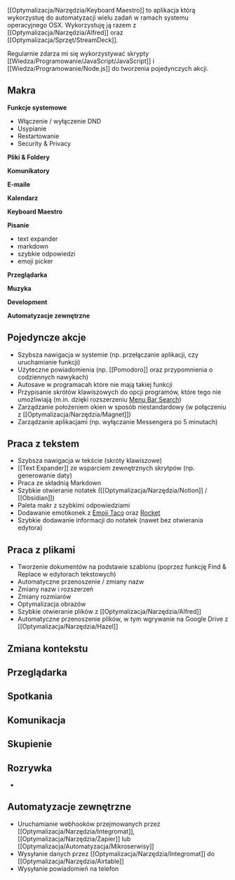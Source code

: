 [[Optymalizacja/Narzędzia/Keyboard Maestro]] to aplikacja którą wykorzystuę do automatyzacji wielu zadań w ramach systemu operacyjnego OSX. Wykorzystuję ją razem z [[Optymalizacja/Narzędzia/Alfred]] oraz [[Optymalizacja/Sprzęt/StreamDeck]].

Regularnie zdarza mi się wykorzystywać skrypty [[Wiedza/Programowanie/JavaScript/JavaScript]] i [[Wiedza/Programowanie/Node.js]] do tworzenia pojedynczych akcji.

## Makra

**Funkcje systemowe**
- Włączenie / wyłączenie DND
- Usypianie
- Restartowanie
- Security & Privacy

**Pliki & Foldery**

**Komunikatory**

**E-maile**

**Kalendarz**

**Keyboard Maestro**

**Pisanie**
- text expander
- markdown
- szybkie odpowiedzi
- emoji picker

**Przeglądarka**

**Muzyka**

**Development**

**Automatyzacje zewnętrzne**

## Pojedyncze akcje
- Szybsza nawigacja w systemie (np. przełączanie aplikacji, czy uruchamianie funkcji)
- Użyteczne powiadomienia (np. [[Pomodoro]] oraz przypomnienia o codziennych nawykach)
- Autosave w programacah które nie mają takiej funkcji
- Przypisanie skrótów klawiszowych do opcji programów, które tego nie umożliwiają (m.in. dzięki rozszerzeniu [Menu Bar Search](https://github.com/BenziAhamed/Menu-Bar-Search))
- Zarządzanie położeniem okien w sposób niestandardowy (w połączeniu z [[Optymalizacja/Narzędzia/Magnet]])
- Zarządzanie aplikacjami (np. wyłączanie Messengera po 5 minutach)

## Praca z tekstem
- Szybsza nawigacja w tekście (skróty klawiszowe)
- [[Text Expander]] ze wsparciem zewnętrznych skrytpów (np. generowanie daty)
- Praca ze składnią Markdown
- Szybkie otwieranie notatek ([[Optymalizacja/Narzędzia/Notion]] / [[Obsidian]])
- Paleta makr z szybkimi odpowiedziami
- Dodawanie emotikonek z [Emoji Taco](https://www.packal.org/workflow/emoji-taco) oraz [Rocket](https://matthewpalmer.net/rocket/)
- Szybkie dodawanie informacji do notatek (nawet bez otwierania edytora)

## Praca z plikami
- Tworzenie dokumentów na podstawie szablonu (poprzez funkcję Find & Replace w edytorach tekstowych)
- Automatyczne przenoszenie / zmiany nazw
- Zmiany nazw i rozszerzeń
- Zmiany rozmiarów
- Optymalizacja obrazów
- Szybkie otwieranie plików z [[Optymalizacja/Narzędzia/Alfred]]
- Automatyczne przenoszenie plików, w tym wgrywanie na Google Drive z [[Optymalizacja/Narzędzia/Hazel]]

## Zmiana kontekstu

## Przeglądarka

## Spotkania

## Komunikacja

## Skupienie

## Rozrywka
- 

## Automatyzacje zewnętrzne
- Uruchamianie webhooków przejmowanych przez [[Optymalizacja/Narzędzia/Integromat]], [[Optymalizacja/Narzędzia/Zapier]] lub [[Optymalizacja/Automatyzacja/Mikroserwisy]]
- Wysyłanie danych przez [[Optymalizacja/Narzędzia/Integromat]] do [[Optymalizacja/Narzędzia/Airtable]]
- Wysyłanie powiadomień na telefon